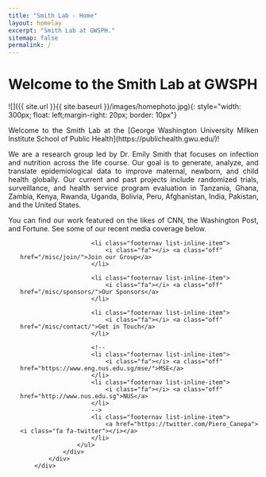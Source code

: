 ```yaml
---
title: "Smith Lab - Home"
layout: homelay
excerpt: "Smith Lab at GWSPH."
sitemap: false
permalink: /
---
```


# Welcome to the Smith Lab at GWSPH


![]({{ site.url }}{{ site.baseurl }}/images/homephoto.jpg){: style="width: 300px; float: left;margin-right: 20px; border: 10px"}

<div style="text-align: justify">
Welcome to the Smith Lab at the [George Washington University Milken Institute School of Public Health](https://publichealth.gwu.edu/)! 

We are a research group led by Dr. Emily Smith that focuses on infection and nutrition across the life course. Our goal is to generate, analyze, and translate epidemiological data to improve maternal, newborn, and child health globally. Our current and past projects include randomized trials, surveillance, and health service program evaluation in Tanzania, Ghana, Zambia, Kenya, Rwanda, Uganda, Bolivia, Peru, Afghanistan, India, Pakistan, and the United States. 

You can find our work featured on the likes of CNN, the Washington Post, and Fortune. See some of our recent media coverage below. 

</div>

<div class="row mt60">
			<div class="col-md-12 col-xs-12">
				<div>
					<ul class="list-inline">
						
						<li class="footernav list-inline-item">
							<i class="fa"></i> <a class="off" href="/misc/join/">Join our Group</a>
						</li>
						
						<li class="footernav list-inline-item">
							<i class="fa"></i> <a class="off" href="/misc/sponsors/">Our Sponsors</a>
						</li>
						
						<li class="footernav list-inline-item">
							<i class="fa"></i> <a class="off" href="/misc/contact/">Get in Touch</a>
						</li>
						
						<!--
						<li class="footernav list-inline-item">
							<i class="fa"></i> <a class="off" href="https://www.eng.nus.edu.sg/mse/">MSE</a>
						</li>
						<li class="footernav list-inline-item">
							<i class="fa"></i> <a class="off" href="http://www.nus.edu.sg">NUS</a>
						</li>
						-->
						<li class="footernav list-inline-item">
							<a href="https://twitter.com/Piero_Canepa"><i class="fa fa-twitter"></i></a>
						</li>
					</ul>
				</div>
			</div>
		</div>





